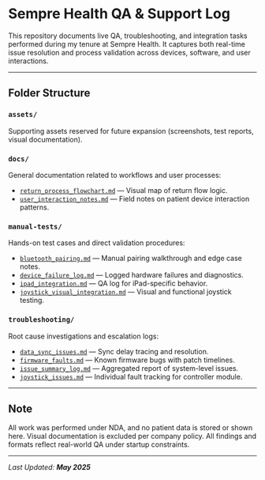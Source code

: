 # Sempre Health QA & Support Log

This repository documents live QA, troubleshooting, and integration tasks performed during my tenure at Sempre Health. It captures both real-time issue resolution and process validation across devices, software, and user interactions.

---

## Folder Structure

### `assets/`
Supporting assets reserved for future expansion (screenshots, test reports, visual documentation).

### `docs/`
General documentation related to workflows and user processes:
- [`return_process_flowchart.md`](https://github.com/tnauckunas/sempre-health-qa-support-log/blob/d3957f826b5ad5886178ec607f6f19cef9737b5c/docs/return_process_flowchart.md) — Visual map of return flow logic.
- [`user_interaction_notes.md`](https://github.com/tnauckunas/sempre-health-qa-support-log/blob/97fd6ed3dfbb16bfbfc7298a9fde0104372b9a2c/docs/user_interaction_notes.md) — Field notes on patient device interaction patterns.

### `manual-tests/`
Hands-on test cases and direct validation procedures:
- [`bluetooth_pairing.md`](https://github.com/tnauckunas/sempre-health-qa-support-log/blob/a625a0f8dbe4bce5e425607a97ceb9f48b34c70c/manual-tests/bluetooth_pairing.md) — Manual pairing walkthrough and edge case notes.
- [`device_failure_log.md`](https://github.com/tnauckunas/sempre-health-qa-support-log/blob/a625a0f8dbe4bce5e425607a97ceb9f48b34c70c/manual-tests/device_failure_log.md) — Logged hardware failures and diagnostics.
- [`ipad_integration.md`](https://github.com/tnauckunas/sempre-health-qa-support-log/blob/a625a0f8dbe4bce5e425607a97ceb9f48b34c70c/manual-tests/ipad_integration.md) — QA log for iPad-specific behavior.
- [`joystick_visual_integration.md`](https://github.com/tnauckunas/sempre-health-qa-support-log/blob/a625a0f8dbe4bce5e425607a97ceb9f48b34c70c/manual-tests/joystick_visual_integration.md) — Visual and functional joystick testing.

### `troubleshooting/`
Root cause investigations and escalation logs:
- [`data_sync_issues.md`](https://github.com/tnauckunas/sempre-health-qa-support-log/blob/a625a0f8dbe4bce5e425607a97ceb9f48b34c70c/troubleshooting/data_sync_issues.md) — Sync delay tracing and resolution.
- [`firmware_faults.md`](https://github.com/tnauckunas/sempre-health-qa-support-log/blob/a625a0f8dbe4bce5e425607a97ceb9f48b34c70c/troubleshooting/firmware_faults.md) — Known firmware bugs with patch timelines.
- [`issue_summary_log.md`](https://github.com/tnauckunas/sempre-health-qa-support-log/blob/a625a0f8dbe4bce5e425607a97ceb9f48b34c70c/troubleshooting/issue_summary_log.md) — Aggregated report of system-level issues.
- [`joystick_issues.md`](https://github.com/tnauckunas/sempre-health-qa-support-log/blob/a625a0f8dbe4bce5e425607a97ceb9f48b34c70c/troubleshooting/joystick_issues.md) — Individual fault tracking for controller module.

---

## Note

All work was performed under NDA, and no patient data is stored or shown here. Visual documentation is excluded per company policy. All findings and formats reflect real-world QA under startup constraints.

---

_Last Updated: **May 2025**_
